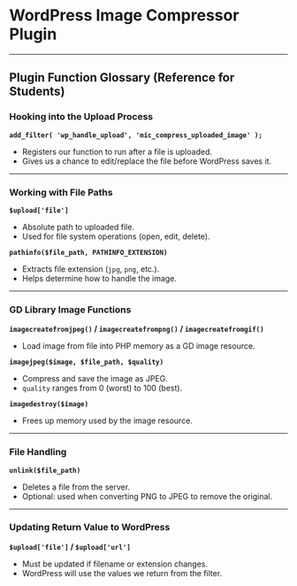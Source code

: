 # WordPress Image Compressor Plugin 

---

## Plugin Function Glossary (Reference for Students)

### Hooking into the Upload Process

**`add_filter( 'wp_handle_upload', 'mic_compress_uploaded_image' );`**
- Registers our function to run after a file is uploaded.
- Gives us a chance to edit/replace the file before WordPress saves it.

---

### Working with File Paths

**`$upload['file']`**
- Absolute path to uploaded file.
- Used for file system operations (open, edit, delete).

**`pathinfo($file_path, PATHINFO_EXTENSION)`**
- Extracts file extension (`jpg`, `png`, etc.).
- Helps determine how to handle the image.

---

### GD Library Image Functions

**`imagecreatefromjpeg()` / `imagecreatefrompng()` / `imagecreatefromgif()`**
- Load image from file into PHP memory as a GD image resource.

**`imagejpeg($image, $file_path, $quality)`**
- Compress and save the image as JPEG.
- `quality` ranges from 0 (worst) to 100 (best).

**`imagedestroy($image)`**
- Frees up memory used by the image resource.

---

### File Handling

**`unlink($file_path)`**
- Deletes a file from the server.
- Optional: used when converting PNG to JPEG to remove the original.

---

### Updating Return Value to WordPress

**`$upload['file']` / `$upload['url']`**
- Must be updated if filename or extension changes.
- WordPress will use the values we return from the filter.

